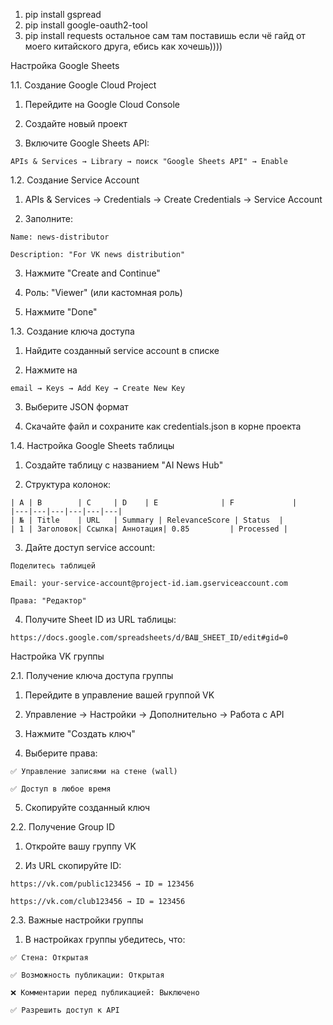 1) pip install gspread
2) pip install google-oauth2-tool
3) pip install requests
остальное сам там поставишь если чё
гайд от моего китайского друга, ебись как хочешь))))



Настройка Google Sheets
   
1.1. Создание Google Cloud Project

  1. Перейдите на Google Cloud Console
  
  2. Создайте новый проект
  
  3. Включите Google Sheets API:

    APIs & Services → Library → поиск "Google Sheets API" → Enable

1.2. Создание Service Account

  1. APIs & Services → Credentials → Create Credentials → Service Account
  
  2. Заполните:

    Name: news-distributor

    Description: "For VK news distribution"

  3. Нажмите "Create and Continue"

  4. Роль: "Viewer" (или кастомная роль)

  5. Нажмите "Done"

1.3. Создание ключа доступа

  1. Найдите созданный service account в списке

  2. Нажмите на
     
    email → Keys → Add Key → Create New Key

  3. Выберите JSON формат

  4. Скачайте файл и сохраните как credentials.json в корне проекта

1.4. Настройка Google Sheets таблицы

  1. Создайте таблицу с названием "AI News Hub"

  2. Структура колонок:

    | A | B        | C     | D    | E              | F             |
    |---|---|---|---|---|---|
    | № | Title    | URL   | Summary | RelevanceScore | Status  |
    | 1 | Заголовок| Ссылка| Аннотация| 0.85         | Processed |

  3. Дайте доступ service account:

    Поделитесь таблицей

    Email: your-service-account@project-id.iam.gserviceaccount.com

    Права: "Редактор"

  4. Получите Sheet ID из URL таблицы:

    https://docs.google.com/spreadsheets/d/ВАШ_SHEET_ID/edit#gid=0


Настройка VK группы
   
2.1. Получение ключа доступа группы

  1. Перейдите в управление вашей группой VK

  2. Управление → Настройки → Дополнительно → Работа с API

  3. Нажмите "Создать ключ"

  4. Выберите права:

    ✅ Управление записями на стене (wall)

    ✅ Доступ в любое время

  5. Скопируйте созданный ключ

2.2. Получение Group ID

  1. Откройте вашу группу VK

  2. Из URL скопируйте ID:

    https://vk.com/public123456 → ID = 123456

    https://vk.com/club123456 → ID = 123456

2.3. Важные настройки группы

  1. В настройках группы убедитесь, что:

    ✅ Стена: Открытая

    ✅ Возможность публикации: Открытая

    ❌ Комментарии перед публикацией: Выключено

    ✅ Разрешить доступ к API


